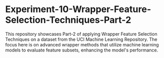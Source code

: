 # Experiment-10-Wrapper-Feature-Selection-Techniques-Part-2
This repository showcases Part-2 of applying Wrapper Feature Selection Techniques on a dataset from the UCI Machine Learning Repository. The focus here is on advanced wrapper methods that utilize machine learning models to evaluate feature subsets, enhancing the model's performance.
